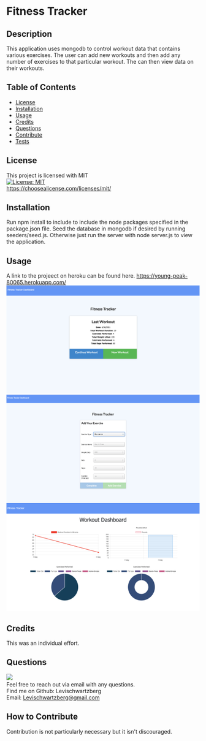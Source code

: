 # Fitness Tracker

## Description
This application uses mongodb to control workout data that contains various exercises. The user can add new workouts and then add any number of exercises to that particular workout. The can then view data on their workouts.

## Table of Contents
- [License](#license)
- [Installation](#installation)
- [Usage](#usage)
- [Credits](#credits)
- [Questions](#questions)
- [Contribute](#how-to-contribute)
- [Tests](#tests)
## License
This project is licensed with MIT <br>
[![License: MIT](https://img.shields.io/badge/License-MIT-yellow.svg)](https://opensource.org/licenses/MIT) <br>
https://choosealicense.com/licenses/mit/
## Installation
Run npm install to include to include the node packages specified in the package.json file. Seed the database in mongodb if desired by running seeders/seed.js. Otherwise just run the server with node server.js to view the application.
## Usage
A link to the projeect on heroku can be found here. 
https://young-peak-80065.herokuapp.com/
![Alt text](./images/preview1.jpg?raw=true "Sample home page image")
![Alt text](./images/preview2.jpg?raw=true "Sample resistance exercise form input")
![Alt text](./images/preview3.jpg?raw=true "Sample user workout data image with various charts")
## Credits
This was an individual effort.
## Questions
[<img src="https://img.shields.io/badge/LeviSchwartzberg-Developer-green">](https://shields.io/) <br>
Feel free to reach out via email with any questions. <br>
Find me on Github: Levischwartzberg <br>
Email: Levischwartzberg@gmail.com
## How to Contribute
Contribution is not particularly necessary but it isn't discouraged.
